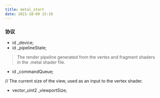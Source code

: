 ```yaml
---
title: metal_start
date: 2021-10-09 15:10
---
```


### 协议
- id<MTLDevice> _device;
- id<MTLRenderPipelineState> _pipelineState;
>  The render pipeline generated from the vertex and fragment shaders in the .metal shader file.
- id<MTLCommandQueue> _commandQueue;

// The current size of the view, used as an input to the vertex shader.
- vector_uint2 _viewportSize;
